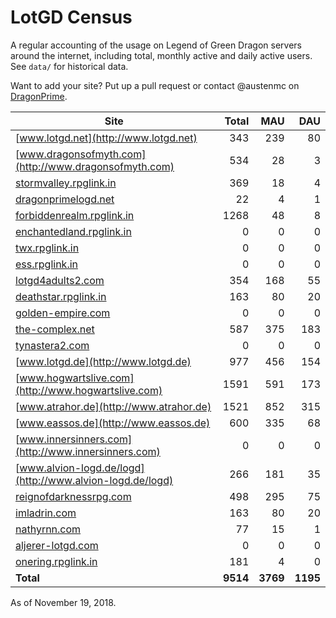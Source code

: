 # LotGD Census
A regular accounting of the usage on Legend of Green Dragon servers around the internet, including total, monthly active and daily active users. See `data/` for historical data.

Want to add your site? Put up a pull request or contact @austenmc on [DragonPrime](http://dragonprime.net).


Site | Total | MAU | DAU
--- | ---:| ---:| ---:
[www.lotgd.net](http://www.lotgd.net)|343|239|80
[www.dragonsofmyth.com](http://www.dragonsofmyth.com)|534|28|3
[stormvalley.rpglink.in](http://stormvalley.rpglink.in)|369|18|4
[dragonprimelogd.net](http://dragonprimelogd.net)|22|4|1
[forbiddenrealm.rpglink.in](http://forbiddenrealm.rpglink.in)|1268|48|8
[enchantedland.rpglink.in](http://enchantedland.rpglink.in)|0|0|0
[twx.rpglink.in](http://twx.rpglink.in)|0|0|0
[ess.rpglink.in](http://ess.rpglink.in)|0|0|0
[lotgd4adults2.com](http://lotgd4adults2.com)|354|168|55
[deathstar.rpglink.in](http://deathstar.rpglink.in)|163|80|20
[golden-empire.com](http://golden-empire.com)|0|0|0
[the-complex.net](http://the-complex.net)|587|375|183
[tynastera2.com](http://tynastera2.com)|0|0|0
[www.lotgd.de](http://www.lotgd.de)|977|456|154
[www.hogwartslive.com](http://www.hogwartslive.com)|1591|591|173
[www.atrahor.de](http://www.atrahor.de)|1521|852|315
[www.eassos.de](http://www.eassos.de)|600|335|68
[www.innersinners.com](http://www.innersinners.com)|0|0|0
[www.alvion-logd.de/logd](http://www.alvion-logd.de/logd)|266|181|35
[reignofdarknessrpg.com](http://reignofdarknessrpg.com)|498|295|75
[imladrin.com](http://imladrin.com)|163|80|20
[nathyrnn.com](http://nathyrnn.com)|77|15|1
[aljerer-lotgd.com](http://aljerer-lotgd.com)|0|0|0
[onering.rpglink.in](http://onering.rpglink.in)|181|4|0
**Total**|**9514**|**3769**|**1195**

As of November 19, 2018.
